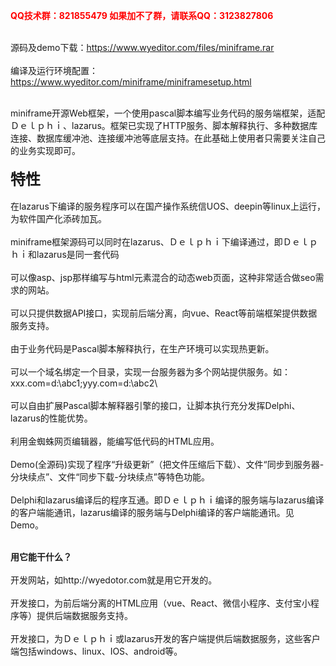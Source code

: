 <b><font color=red>QQ技术群：821855479 如果加不了群，请联系QQ：3123827806</font></b><br><br>

源码及demo下载：https://www.wyeditor.com/files/miniframe.rar<br><br>
编译及运行环境配置：https://www.wyeditor.com/miniframe/miniframesetup.html<br><br>


miniframe开源Web框架，一个使用pascal脚本编写业务代码的服务端框架，适配Ｄｅｌｐｈｉ、lazarus。框架已实现了HTTP服务、脚本解释执行、多种数据库连接、数据库缓冲池、连接缓冲池等底层支持。在此基础上使用者只需要关注自己的业务实现即可。<br>
<b><br><font size=5>
特性</b><br></font><br>
在lazarus下编译的服务程序可以在国产操作系统信UOS、deepin等linux上运行，为软件国产化添砖加瓦。<br><br>
miniframe框架源码可以同时在lazarus、Ｄｅｌｐｈｉ下编译通过，即Ｄｅｌｐｈｉ和lazarus是同一套代码<br><br>
可以像asp、jsp那样编写与html元素混合的动态web页面，这种非常适合做seo需求的网站。<br><br>
可以只提供数据API接口，实现前后端分离，向vue、React等前端框架提供数据服务支持。<br><br>
由于业务代码是Pascal脚本解释执行，在生产环境可以实现热更新。<br><br>
可以一个域名绑定一个目录，实现一台服务器为多个网站提供服务。如：xxx.com=d:\abc1\;yyy.com=d:\abc2\ <br><br>
可以自由扩展Pascal脚本解释器引擎的接口，让脚本执行充分发挥Delphi、lazarus的性能优势。<br><br>
利用金蜘蛛网页编辑器，能编写低代码的HTML应用。<br><br>
Demo(全源码)实现了程序“升级更新”（把文件压缩后下载）、文件“同步到服务器-分块续点”、文件“同步下载-分块续点”等特色功能。<br><br>
Delphi和lazarus编译后的程序互通。即Ｄｅｌｐｈｉ编译的服务端与lazarus编译的客户端能通讯，lazarus编译的服务端与Delphi编译的客户端能通讯。见Demo。<br><br>

<b>用它能干什么？</b><br></font><br>
开发网站，如http://wyedotor.com就是用它开发的。<br><br>
开发接口，为前后端分离的HTML应用（vue、React、微信小程序、支付宝小程序等）提供后端数据服务支持。<br><br>
开发接口，为Ｄｅｌｐｈｉ或lazarus开发的客户端提供后端数据服务，这些客户端包括windows、linux、IOS、android等。<br><br>
